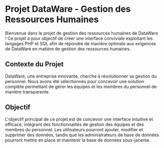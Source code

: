 # Projet DataWare - Gestion des Ressources Humaines

Bienvenue dans le projet de gestion des ressources humaines de DataWare ! Ce projet a pour objectif de créer une interface conviviale exploitant les langages PHP et SQL afin de répondre de manière optimale aux exigences de DataWare en matière de gestion des ressources humaines.

## Contexte du Projet

DataWare, une entreprise innovante, cherche à révolutionner sa gestion du personnel. Nous avons été sélectionnés pour concevoir une solution complète permettant de gérer les équipes et les membres du personnel de manière transparente.

## Objectif

L'objectif principal de ce projet est de concevoir une interface intuitive et efficace, intégrant des fonctionnalités de gestion des équipes et des membres du personnel. Les utilisateurs pourront ajouter, modifier et supprimer des données, tandis que les administrateurs de base de données pourront mettre en place et maintenir la base de données sous-jacente.
